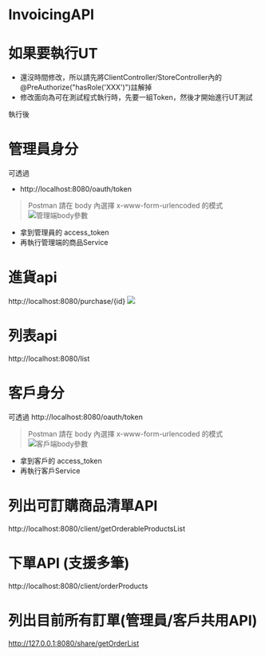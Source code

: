 # InvoicingAPI

# 如果要執行UT
- 還沒時間修改，所以請先將ClientController/StoreController內的@PreAuthorize("hasRole('XXX')")註解掉
- 修改面向為可在測試程式執行時，先要一組Token，然後才開始進行UT測試

執行後

# 管理員身分
可透過
- http://localhost:8080/oauth/token
> Postman 請在 body 內選擇 x-www-form-urlencoded 的模式
![管理端body參數](https://i.imgur.com/ubGbgde.jpg)
- 拿到管理員的 access_token
- 再執行管理端的商品Service

# 進貨api
http://localhost:8080/purchase/{id}
![](https://i.imgur.com/9SJPxiJ.jpg)

# 列表api
http://localhost:8080/list

# 客戶身分
可透過
http://localhost:8080/oauth/token
> Postman 請在 body 內選擇 x-www-form-urlencoded 的模式
![客戶端body參數](https://i.imgur.com/HI3p4vP.jpg)
- 拿到客戶的 access_token
- 再執行客戶Service

# 列出可訂購商品清單API
http://localhost:8080/client/getOrderableProductsList

# 下單API (支援多筆)
http://localhost:8080/client/orderProducts

# 列出目前所有訂單(管理員/客戶共用API)
http://127.0.0.1:8080/share/getOrderList
